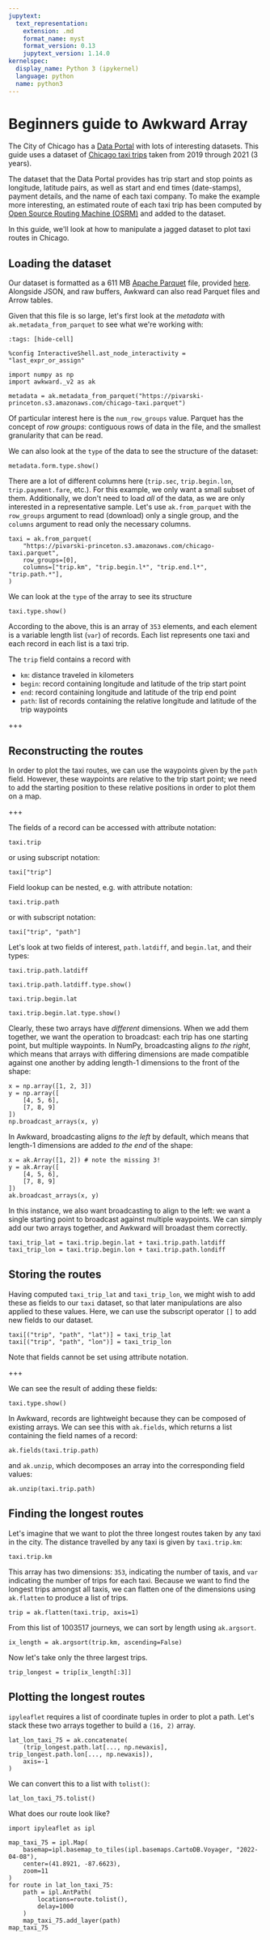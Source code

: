 ```yaml
---
jupytext:
  text_representation:
    extension: .md
    format_name: myst
    format_version: 0.13
    jupytext_version: 1.14.0
kernelspec:
  display_name: Python 3 (ipykernel)
  language: python
  name: python3
---
```


# Beginners guide to Awkward Array

The City of Chicago has a [Data Portal](https://data.cityofchicago.org/) with lots of interesting datasets. This guide uses a dataset of [Chicago taxi trips](https://data.cityofchicago.org/Transportation/Taxi-Trips/wrvz-psew) taken from 2019 through 2021 (3 years).

The dataset that the Data Portal provides has trip start and stop points as longitude, latitude pairs, as well as start and end times (date-stamps), payment details, and the name of each taxi company. To make the example more interesting, an estimated route of each taxi trip has been computed by [Open Source Routing Machine (OSRM)](http://project-osrm.org/) and added to the dataset.

In this guide, we\'ll look at how to manipulate a jagged dataset to plot taxi routes in Chicago.


## Loading the dataset

Our dataset is formatted as a 611 MB [Apache Parquet](https://parquet.apache.org/) file, provided [here](https://pivarski-princeton.s3.amazonaws.com/chicago-taxi.parquet). Alongside JSON, and raw buffers, Awkward can also read Parquet files and Arrow tables.

Given that this file is so large, let's first look at the *metadata* with `ak.metadata_from_parquet` to see what we're working with:

```{code-cell} ipython3
:tags: [hide-cell]

%config InteractiveShell.ast_node_interactivity = "last_expr_or_assign"
```

```{code-cell} ipython3
import numpy as np
import awkward._v2 as ak

metadata = ak.metadata_from_parquet("https://pivarski-princeton.s3.amazonaws.com/chicago-taxi.parquet")
```

Of particular interest here is the `num_row_groups` value. Parquet has the concept of *row groups*: contiguous rows of data in the file, and the smallest granularity that can be read.

We can also look at the `type` of the data to see the structure of the dataset:

```{code-cell} ipython3
metadata.form.type.show()
```

There are a lot of different columns here (`trip.sec`, `trip.begin.lon`, `trip.payment.fare`, etc.). For this example, we only want a small subset of them. Additionally, we don't need to load *all* of the data, as we are only interested in a representative sample. Let's use `ak.from_parquet` with the `row_groups` argument to read (download) only a single group, and the `columns` argument to read only the necessary columns.

```{code-cell} ipython3
taxi = ak.from_parquet(
    "https://pivarski-princeton.s3.amazonaws.com/chicago-taxi.parquet",
    row_groups=[0],
    columns=["trip.km", "trip.begin.l*", "trip.end.l*", "trip.path.*"],
)
```

We can look at the `type` of the array to see its structure

```{code-cell} ipython3
taxi.type.show()
```

According to the above, this is an array of `353` elements, and each element is a variable length list (`var`) of records. Each list represents one taxi and each record in each list is a taxi trip.

The `trip` field contains a record with

-   `km`: distance traveled in kilometers
-   `begin`: record containing longitude and latitude of the trip start point
-   `end`: record containing longitude and latitude of the trip end point
-   `path`: list of records containing the relative longitude and latitude of the trip waypoints

+++

## Reconstructing the routes
In order to plot the taxi routes, we can use the waypoints given by the `path` field. However, these waypoints are relative to the trip start point; we need to add the starting position to these relative positions in order to plot them on a map.

+++

The fields of a record can be accessed with attribute notation:

```{code-cell} ipython3
taxi.trip
```

or using subscript notation:

```{code-cell} ipython3
taxi["trip"]
```

Field lookup can be nested, e.g. with attribute notation:

```{code-cell} ipython3
taxi.trip.path
```

or with subscript notation:

```{code-cell} ipython3
taxi["trip", "path"]
```

Let's look at two fields of interest, `path.latdiff`, and `begin.lat`, and their types:

```{code-cell} ipython3
taxi.trip.path.latdiff
```

```{code-cell} ipython3
taxi.trip.path.latdiff.type.show()
```

```{code-cell} ipython3
taxi.trip.begin.lat
```

```{code-cell} ipython3
taxi.trip.begin.lat.type.show()
```

Clearly, these two arrays have _different_ dimensions. When we add them together, we want the operation to broadcast: each trip has one starting point, but multiple waypoints. In NumPy, broadcasting aligns *to the right*, which means that arrays with differing dimensions are made compatible against one another by adding length-1 dimensions to the front of the shape:

```{code-cell} ipython3
x = np.array([1, 2, 3])
y = np.array([
    [4, 5, 6],
    [7, 8, 9]
])
np.broadcast_arrays(x, y)
```

In Awkward, broadcasting aligns *to the left* by default, which means that length-1 dimensions are added *to the end* of the shape:

```{code-cell} ipython3
x = ak.Array([1, 2]) # note the missing 3!
y = ak.Array([
    [4, 5, 6],
    [7, 8, 9]
])
ak.broadcast_arrays(x, y)
```

In this instance, we also want broadcasting to align to the left: we want a single starting point to broadcast against multiple waypoints. We can simply add our two arrays together, and Awkward will broadast them correctly.

```{code-cell} ipython3
taxi_trip_lat = taxi.trip.begin.lat + taxi.trip.path.latdiff
taxi_trip_lon = taxi.trip.begin.lon + taxi.trip.path.londiff
```

## Storing the routes

Having computed `taxi_trip_lat` and `taxi_trip_lon`, we might wish to add these as fields to our `taxi` dataset, so that later manipulations are also applied to these values. Here, we can use the subscript operator `[]` to add new fields to our dataset.

```{code-cell} ipython3
taxi[("trip", "path", "lat")] = taxi_trip_lat
taxi[("trip", "path", "lon")] = taxi_trip_lon
```

Note that fields cannot be set using attribute notation.

+++

We can see the result of adding these fields:

```{code-cell} ipython3
taxi.type.show()
```

In Awkward, records are lightweight because they can be composed of existing arrays. We can see this with `ak.fields`, which returns a list containing the field names of a record:

```{code-cell} ipython3
ak.fields(taxi.trip.path)
```

and `ak.unzip`, which decomposes an array into the corresponding field values:

```{code-cell} ipython3
ak.unzip(taxi.trip.path)
```

## Finding the longest routes

Let's imagine that we want to plot the three longest routes taken by any taxi in the city. The distance travelled by any taxi is given by `taxi.trip.km`:

```{code-cell} ipython3
taxi.trip.km
```

This array has two dimensions: `353`, indicating the number of taxis, and `var` indicating the number of trips for each taxi. Because we want to find the longest trips amongst all taxis, we can flatten one of the dimensions using `ak.flatten` to produce a list of trips.

```{code-cell} ipython3
trip = ak.flatten(taxi.trip, axis=1)
```

From this list of 1003517 journeys, we can sort by length using `ak.argsort`.

```{code-cell} ipython3
ix_length = ak.argsort(trip.km, ascending=False)
```

Now let's take only the three largest trips.

```{code-cell} ipython3
trip_longest = trip[ix_length[:3]]
```

## Plotting the longest routes

`ipyleaflet` requires a list of coordinate tuples in order to plot a path. Let's stack these two arrays together to build a `(16, 2)` array.

```{code-cell} ipython3
lat_lon_taxi_75 = ak.concatenate(
    (trip_longest.path.lat[..., np.newaxis], trip_longest.path.lon[..., np.newaxis]),
    axis=-1
)
```

We can convert this to a list with `tolist()`:

```{code-cell} ipython3
lat_lon_taxi_75.tolist()
```

What does our route look like?

```{code-cell} ipython3
import ipyleaflet as ipl

map_taxi_75 = ipl.Map(
    basemap=ipl.basemap_to_tiles(ipl.basemaps.CartoDB.Voyager, "2022-04-08"),
    center=(41.8921, -87.6623),
    zoom=11
)
for route in lat_lon_taxi_75:
    path = ipl.AntPath(
        locations=route.tolist(),
        delay=1000
    )
    map_taxi_75.add_layer(path)
map_taxi_75
```
